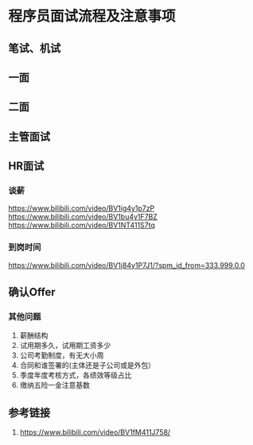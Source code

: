 # 程序员面试流程及注意事项


## 笔试、机试


## 一面


## 二面


## 主管面试


## HR面试


### 谈薪
https://www.bilibili.com/video/BV1ig4y1p7zP
https://www.bilibili.com/video/BV1bu4y1F7BZ
https://www.bilibili.com/video/BV1NT411S7tq

### 到岗时间
https://www.bilibili.com/video/BV1j84y1P7J1/?spm_id_from=333.999.0.0



## 确认Offer


### 其他问题
1. 薪酬结构
2. 试用期多久，试用期工资多少
3. 公司考勤制度，有无大小周
4. 合同和谁签署的(主体还是子公司或是外包）
5. 季度年度考核方式，各绩效等级占比
6. 缴纳五险一金​注意基数


## 参考链接
1. https://www.bilibili.com/video/BV1fM411J758/
